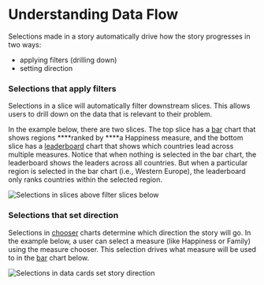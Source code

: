 # Understanding Data Flow

Selections made in a story automatically drive how the story progresses in two ways: 

* applying filters \(drilling down\)
* setting direction

### Selections that apply filters

Selections in a slice will automatically filter downstream slices. This allows users to drill down on the data that is relevant to their problem. 

In the example below, there are two slices. The top slice has a [bar](../editing-apps/story-designer/charts/bar.md) chart that shows regions ****ranked by ****a Happiness measure, and the bottom slice has a [leaderboard](../editing-apps/story-designer/charts/leaderboard.md) chart that shows which countries lead across multiple measures. Notice that when nothing is selected in the bar chart, the leaderboard shows the leaders across all countries. But when a particular region is selected in the bar chart \(i.e., Western Europe\), the leaderboard only ranks countries within the selected region. 

![Selections in slices above filter slices below](../.gitbook/assets/data_flow_viz.gif)

### Selections that set direction

Selections in [chooser](../editing-apps/story-designer/charts/data-card.md) charts determine which direction the story will go.  In the example below, a user can select a measure \(like Happiness or Family\) using the measure chooser. This selection drives what measure will be used to in the [bar](../editing-apps/story-designer/charts/bar.md) chart below. 

![Selections in data cards set story direction](../.gitbook/assets/data_flow_dim.gif)



